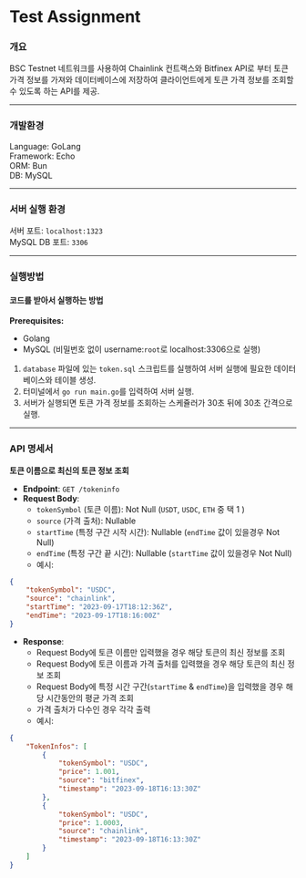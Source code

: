# Test Assignment

### 개요 ###
BSC Testnet 네트워크를 사용하여 Chainlink 컨트랙스와 Bitfinex API로 부터 토큰 가격 정보를 가져와 데이터베이스에 저장하여 클라이언트에게 토큰 가격 정보를 조회할 수 있도록 하는 API를 제공.

---

### 개발환경
Language: GoLang<br>
Framework: Echo<br>
ORM: Bun<br>
DB: MySQL<br>

---

### 서버 실행 환경
서버 포트: `localhost:1323`<br>
MySQL DB 포트: `3306`

---


### 실행방법
#### 코드를 받아서 실행하는 방법
**Prerequisites:**
- Golang
- MySQL (비밀번호 없이 username:`root`로 localhost:3306으로 실행)

1. `database` 파일에 있는 `token.sql` 스크립트를 실행하여 서버 실행에 필요한 데이터베이스와 테이블 생성.
2. 터미널에서 `go run main.go`를 입력하여 서버 실행.
3. 서버가 실행되면 토큰 가격 정보를 조회하는 스케쥴러가 30초 뒤에 30초 간격으로 실행.

---

### API 명세서
**토큰 이름으로 최신의 토큰 정보 조회**
- **Endpoint**: `GET /tokeninfo`
- **Request Body**:
  - `tokenSymbol` (토큰 이름): Not Null (`USDT`, `USDC`, `ETH` 중 택 1 )
  - `source` (가격 출처): Nullable
  - `startTime` (특정 구간 시작 시간): Nullable (`endTime` 값이 있을경우 Not Null)
  - `endTime` (특정 구간 끝 시간): Nullable (`startTime` 값이 있을경우 Not Null)
  - 예시:
``` JSON
{
    "tokenSymbol": "USDC",
    "source": "chainlink",
    "startTime": "2023-09-17T18:12:36Z",
    "endTime": "2023-09-17T18:16:00Z"
}
```
- **Response**:
  - Request Body에 토큰 이름만 입력했을 경우 해당 토큰의 최신 정보를 조회
  - Request Body에 토큰 이름과 가격 출처를 입력했을 경우 해당 토큰의 최신 정보 조회 
  - Request Body에 특정 시간 구간(`startTime` & `endTime`)을 입력했을 경우 해당 시간동안의 평균 가격 조회
  - 가격 출처가 다수인 경우 각각 출력
  - 예시:
``` JSON
{
    "TokenInfos": [
        {
            "tokenSymbol": "USDC",
            "price": 1.001,
            "source": "bitfinex",
            "timestamp": "2023-09-18T16:13:30Z"
        },
        {
            "tokenSymbol": "USDC",
            "price": 1.0003,
            "source": "chainlink",
            "timestamp": "2023-09-18T16:13:30Z"
        }
    ]
}
```
